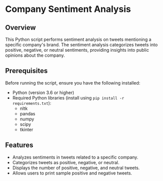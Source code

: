 # Company Sentiment Analysis

## Overview

This Python script performs sentiment analysis on tweets mentioning a specific company's brand. The sentiment analysis categorizes tweets into positive, negative, or neutral sentiments, providing insights into public opinions about the company.

## Prerequisites

Before running the script, ensure you have the following installed:

- Python (version 3.6 or higher)
- Required Python libraries (install using `pip install -r requirements.txt`):
  - nltk
  - pandas
  - numpy
  - scipy
  - tkinter

## Features

- Analyzes sentiments in tweets related to a specific company.
- Categorizes tweets as positive, negative, or neutral.
- Displays the number of positive, negative, and neutral tweets.
- Allows users to print sample positive and negative tweets.
